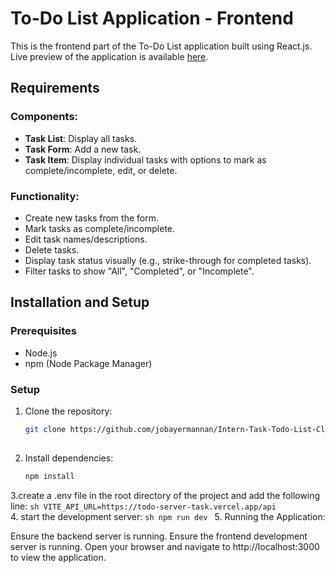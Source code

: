 # To-Do List Application - Frontend

This is the frontend part of the To-Do List application built using React.js. Live preview of the application is available [here](https://todo-client-task.vercel.app/).

## Requirements

### Components:
- **Task List**: Display all tasks.
- **Task Form**: Add a new task.
- **Task Item**: Display individual tasks with options to mark as complete/incomplete, edit, or delete.

### Functionality:
- Create new tasks from the form.
- Mark tasks as complete/incomplete.
- Edit task names/descriptions.
- Delete tasks.
- Display task status visually (e.g., strike-through for completed tasks).
- Filter tasks to show "All", "Completed", or "Incomplete".

## Installation and Setup

### Prerequisites
- Node.js
- npm (Node Package Manager)

### Setup
1. Clone the repository:
   ```sh
   git clone https://github.com/jobayermannan/Intern-Task-Todo-List-Client.git
  
	```

2. Install dependencies:
	```sh
	npm install
	```

3.create a .env file in the root directory of the project and add the following line:
	 ```sh
VITE_API_URL=https://todo-server-task.vercel.app/api
    ```		
4. start the development server:
	```sh
	npm run dev
	```	
5.  Running the Application:

Ensure the backend server is running.
Ensure the frontend development server is running.
Open your browser and navigate to http://localhost:3000 to view the application.